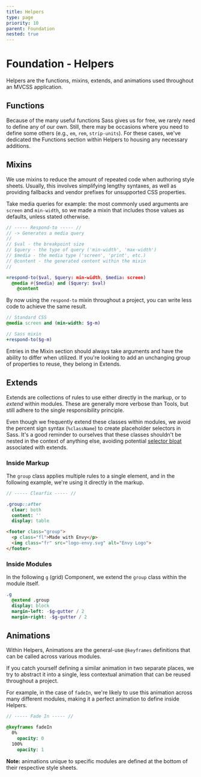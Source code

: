 ```yaml
---
title: Helpers
type: page
priority: 10
parent: Foundation
nested: true
---
```


Foundation - Helpers
====================

Helpers are the functions, mixins, extends, and animations used throughout an MVCSS application.

Functions
---------

Because of the many useful functions Sass gives us for free, we rarely need to define any of our own. Still, there may be occasions where you need to define some others (e.g., `em`, `rem`, `strip-units`). For these cases, we've dedicated the Functions section within Helpers to housing any necessary additions.

Mixins
------

We use mixins to reduce the amount of repeated code when authoring style sheets. Usually, this involves simplifying lengthy syntaxes, as well as providing fallbacks and vendor prefixes for unsupported CSS properties.

Take media queries for example: the most commonly used arguments are `screen` and `min-width`, so we made a mixin that includes those values as defaults, unless stated otherwise.

```sass
// ----- Respond-to ----- //
// -> Generates a media query
//
// $val - the breakpoint size
// $query - the type of query ('min-width', 'max-width')
// $media - the media type ('screen', 'print', etc.)
// @content - the generated content within the mixin
//

=respond-to($val, $query: min-width, $media: screen)
  @media #{$media} and ($query: $val)
    @content
```

By now using the `respond-to` mixin throughout a project, you can write less code to achieve the same result.

```sass
// Standard CSS
@media screen and (min-width: $g-m)

// Sass mixin
+respond-to($g-m)
```

Entries in the Mixin section should always take arguments and have the ability to differ when utilized. If you're looking to add an unchanging group of properties to reuse, they belong in Extends.

Extends
-------

Extends are collections of rules to use either directly in the markup, or to *extend* within modules. These are generally more verbose than Tools, but still adhere to the single responsibility principle.

Even though we frequently extend these classes within modules, we avoid the percent sign syntax (`%className`) to create placeholder selectors in Sass. It's a good reminder to ourselves that these classes shouldn't be nested in the context of anything else, avoiding potential [selector bloat][csswizardry-extends] associated with extends.

### Inside Markup

The `group` class applies multiple rules to a single element, and in the following example, we're using it directly in the markup.

```sass
// ----- Clearfix ----- //

.group::after
  clear: both
  content: ''
  display: table
```

```html
<footer class="group">
  <p class="fl">Made with Envy</p>
  <img class="fr" src="logo-envy.svg" alt="Envy Logo">
</footer>
```

### Inside Modules

In the following `g` (grid) Component, we extend the `group` class within the module itself.

```sass
.g
  @extend .group
  display: block
  margin-left: -$g-gutter / 2
  margin-right: -$g-gutter / 2
```

Animations
----------

Within Helpers, Animations are the general-use `@keyframes` definitions that can be called across various modules.

If you catch yourself defining a similar animation in two separate places, we try to abstract it into a single, less contextual animation that can be reused throughout a project.

For example, in the case of `fadeIn`, we're likely to use this animation across many different modules, making it a perfect animation to define inside Helpers.

```sass
// ----- Fade In ----- //

@keyframes fadeIn
  0%
    opacity: 0
  100%
    opacity: 1
```

**Note:** animations unique to specific modules are defined at the bottom of their respective style sheets.

[csswizardry-extends]: http://csswizardry.com/2014/01/extending-silent-classes-in-sass/

